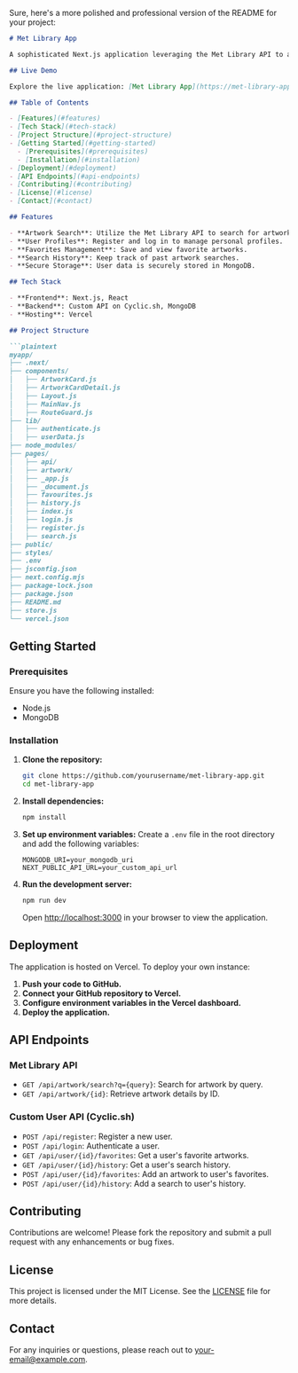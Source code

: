 Sure, here's a more polished and professional version of the README for your project:

```markdown
# Met Library App

A sophisticated Next.js application leveraging the Met Library API to allow users to search for artwork, manage user profiles, and save favorite pieces and search history. User data is securely stored using MongoDB and managed via a custom API hosted on Cyclic.sh.

## Live Demo

Explore the live application: [Met Library App](https://met-library-app-1.vercel.app)

## Table of Contents

- [Features](#features)
- [Tech Stack](#tech-stack)
- [Project Structure](#project-structure)
- [Getting Started](#getting-started)
  - [Prerequisites](#prerequisites)
  - [Installation](#installation)
- [Deployment](#deployment)
- [API Endpoints](#api-endpoints)
- [Contributing](#contributing)
- [License](#license)
- [Contact](#contact)

## Features

- **Artwork Search**: Utilize the Met Library API to search for artwork.
- **User Profiles**: Register and log in to manage personal profiles.
- **Favorites Management**: Save and view favorite artworks.
- **Search History**: Keep track of past artwork searches.
- **Secure Storage**: User data is securely stored in MongoDB.

## Tech Stack

- **Frontend**: Next.js, React
- **Backend**: Custom API on Cyclic.sh, MongoDB
- **Hosting**: Vercel

## Project Structure

```plaintext
myapp/
├── .next/
├── components/
│   ├── ArtworkCard.js
│   ├── ArtworkCardDetail.js
│   ├── Layout.js
│   ├── MainNav.js
│   ├── RouteGuard.js
├── lib/
│   ├── authenticate.js
│   ├── userData.js
├── node_modules/
├── pages/
│   ├── api/
│   ├── artwork/
│   ├── _app.js
│   ├── _document.js
│   ├── favourites.js
│   ├── history.js
│   ├── index.js
│   ├── login.js
│   ├── register.js
│   ├── search.js
├── public/
├── styles/
├── .env
├── jsconfig.json
├── next.config.mjs
├── package-lock.json
├── package.json
├── README.md
├── store.js
└── vercel.json
```

## Getting Started

### Prerequisites

Ensure you have the following installed:

- Node.js
- MongoDB

### Installation

1. **Clone the repository:**
    ```sh
    git clone https://github.com/yourusername/met-library-app.git
    cd met-library-app
    ```

2. **Install dependencies:**
    ```sh
    npm install
    ```

3. **Set up environment variables:**
    Create a `.env` file in the root directory and add the following variables:
    ```env
    MONGODB_URI=your_mongodb_uri
    NEXT_PUBLIC_API_URL=your_custom_api_url
    ```

4. **Run the development server:**
    ```sh
    npm run dev
    ```

    Open [http://localhost:3000](http://localhost:3000) in your browser to view the application.

## Deployment

The application is hosted on Vercel. To deploy your own instance:

1. **Push your code to GitHub.**
2. **Connect your GitHub repository to Vercel.**
3. **Configure environment variables in the Vercel dashboard.**
4. **Deploy the application.**

## API Endpoints

### Met Library API

- `GET /api/artwork/search?q={query}`: Search for artwork by query.
- `GET /api/artwork/{id}`: Retrieve artwork details by ID.

### Custom User API (Cyclic.sh)

- `POST /api/register`: Register a new user.
- `POST /api/login`: Authenticate a user.
- `GET /api/user/{id}/favorites`: Get a user's favorite artworks.
- `GET /api/user/{id}/history`: Get a user's search history.
- `POST /api/user/{id}/favorites`: Add an artwork to user's favorites.
- `POST /api/user/{id}/history`: Add a search to user's history.

## Contributing

Contributions are welcome! Please fork the repository and submit a pull request with any enhancements or bug fixes.

## License

This project is licensed under the MIT License. See the [LICENSE](LICENSE) file for more details.

## Contact

For any inquiries or questions, please reach out to [your-email@example.com](mailto:your-email@example.com).

```